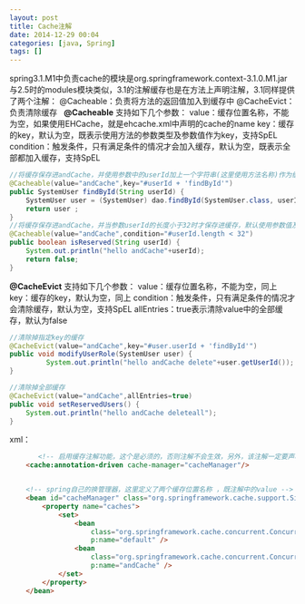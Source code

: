 ```yaml
---
layout: post
title: Cache注解
date: 2014-12-29 00:04
categories: [java, Spring]
tags: []
---
```

spring3.1.M1中负责cache的模块是org.springframework.context-3.1.0.M1.jar
 
与2.5时的modules模块类似，3.1的注解缓存也是在方法上声明注解，3.1同样提供了两个注解：
@Cacheable：负责将方法的返回值加入到缓存中
@CacheEvict：负责清除缓存
 
**@Cacheable** 支持如下几个参数：
value：缓存位置名称，不能为空，如果使用EHCache，就是ehcache.xml中声明的cache的name
key：缓存的key，默认为空，既表示使用方法的参数类型及参数值作为key，支持SpEL
condition：触发条件，只有满足条件的情况才会加入缓存，默认为空，既表示全部都加入缓存，支持SpEL



```java
//将缓存保存进andCache，并使用参数中的userId加上一个字符串(这里使用方法名称)作为缓存的key 
@Cacheable(value="andCache",key="#userId + 'findById'")
public SystemUser findById(String userId) {
	SystemUser user = (SystemUser) dao.findById(SystemUser.class, userId);		
	return user ;		
}
//将缓存保存进andCache，并当参数userId的长度小于32时才保存进缓存，默认使用参数值及类型作为缓存的key
@Cacheable(value="andCache",condition="#userId.length < 32")
public boolean isReserved(String userId) {
	System.out.println("hello andCache"+userId);
	return false;
}
```
**@CacheEvict** 支持如下几个参数：
value：缓存位置名称，不能为空，同上
key：缓存的key，默认为空，同上
condition：触发条件，只有满足条件的情况才会清除缓存，默认为空，支持SpEL
allEntries：true表示清除value中的全部缓存，默认为false


```java
//清除掉指定key的缓存
@CacheEvict(value="andCache",key="#user.userId + 'findById'")
public void modifyUserRole(SystemUser user) {
         System.out.println("hello andCache delete"+user.getUserId());
}

//清除掉全部缓存
@CacheEvict(value="andCache",allEntries=true)
public void setReservedUsers() {
	System.out.println("hello andCache deleteall");
}
```

xml：

```html
       <!-- 启用缓存注解功能，这个是必须的，否则注解不会生效，另外，该注解一定要声明在spring主配置文件中才会生效 -->
	<cache:annotation-driven cache-manager="cacheManager"/>


	<!-- spring自己的换管理器，这里定义了两个缓存位置名称 ，既注解中的value -->
	<bean id="cacheManager" class="org.springframework.cache.support.SimpleCacheManager">
		<property name="caches">
			<set>
				<bean
					class="org.springframework.cache.concurrent.ConcurrentCacheFactoryBean"
					p:name="default" />
				<bean
					class="org.springframework.cache.concurrent.ConcurrentCacheFactoryBean"
					p:name="andCache" />
			</set>
		</property>
	</bean> 
```

